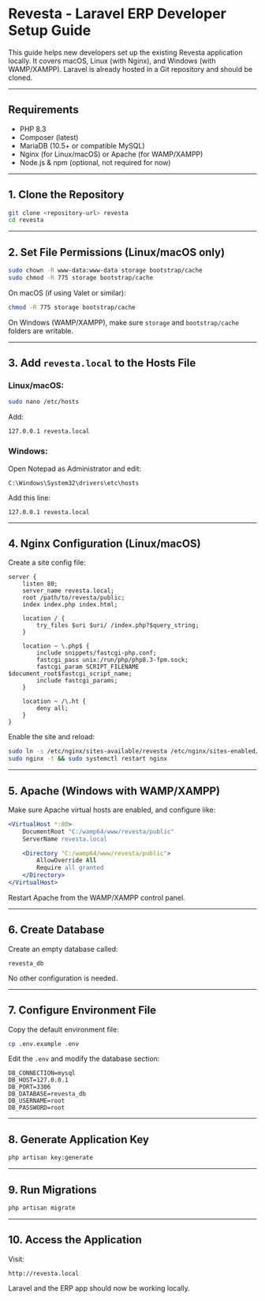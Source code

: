 # Revesta - Laravel ERP Developer Setup Guide

This guide helps new developers set up the existing Revesta application locally. It covers macOS, Linux (with Nginx), and Windows (with WAMP/XAMPP). Laravel is already hosted in a Git repository and should be cloned.

---

## Requirements

- PHP 8.3
- Composer (latest)
- MariaDB (10.5+ or compatible MySQL)
- Nginx (for Linux/macOS) or Apache (for WAMP/XAMPP)
- Node.js & npm (optional, not required for now)

---

## 1. Clone the Repository

```bash
git clone <repository-url> revesta
cd revesta
```

---

## 2. Set File Permissions (Linux/macOS only)

```bash
sudo chown -R www-data:www-data storage bootstrap/cache
sudo chmod -R 775 storage bootstrap/cache
```

On macOS (if using Valet or similar):
```bash
chmod -R 775 storage bootstrap/cache
```

On Windows (WAMP/XAMPP), make sure `storage` and `bootstrap/cache` folders are writable.

---

## 3. Add `revesta.local` to the Hosts File

### Linux/macOS:
```bash
sudo nano /etc/hosts
```
Add:
```
127.0.0.1 revesta.local
```

### Windows:
Open Notepad as Administrator and edit:
```
C:\Windows\System32\drivers\etc\hosts
```
Add this line:
```
127.0.0.1 revesta.local
```

---

## 4. Nginx Configuration (Linux/macOS)

Create a site config file:
```nginx
server {
    listen 80;
    server_name revesta.local;
    root /path/to/revesta/public;
    index index.php index.html;

    location / {
        try_files $uri $uri/ /index.php?$query_string;
    }

    location ~ \.php$ {
        include snippets/fastcgi-php.conf;
        fastcgi_pass unix:/run/php/php8.3-fpm.sock;
        fastcgi_param SCRIPT_FILENAME $document_root$fastcgi_script_name;
        include fastcgi_params;
    }

    location ~ /\.ht {
        deny all;
    }
}
```

Enable the site and reload:
```bash
sudo ln -s /etc/nginx/sites-available/revesta /etc/nginx/sites-enabled/
sudo nginx -t && sudo systemctl restart nginx
```

---

## 5. Apache (Windows with WAMP/XAMPP)

Make sure Apache virtual hosts are enabled, and configure like:

```apache
<VirtualHost *:80>
    DocumentRoot "C:/wamp64/www/revesta/public"
    ServerName revesta.local

    <Directory "C:/wamp64/www/revesta/public">
        AllowOverride All
        Require all granted
    </Directory>
</VirtualHost>
```

Restart Apache from the WAMP/XAMPP control panel.

---

## 6. Create Database

Create an empty database called:
```
revesta_db
```

No other configuration is needed.

---

## 7. Configure Environment File

Copy the default environment file:
```bash
cp .env.example .env
```

Edit the `.env` and modify the database section:
```dotenv
DB_CONNECTION=mysql
DB_HOST=127.0.0.1
DB_PORT=3306
DB_DATABASE=revesta_db
DB_USERNAME=root
DB_PASSWORD=root
```

---

## 8. Generate Application Key

```bash
php artisan key:generate
```

---

## 9. Run Migrations

```bash
php artisan migrate
```

---

## 10. Access the Application

Visit:
```
http://revesta.local
```

Laravel and the ERP app should now be working locally.

